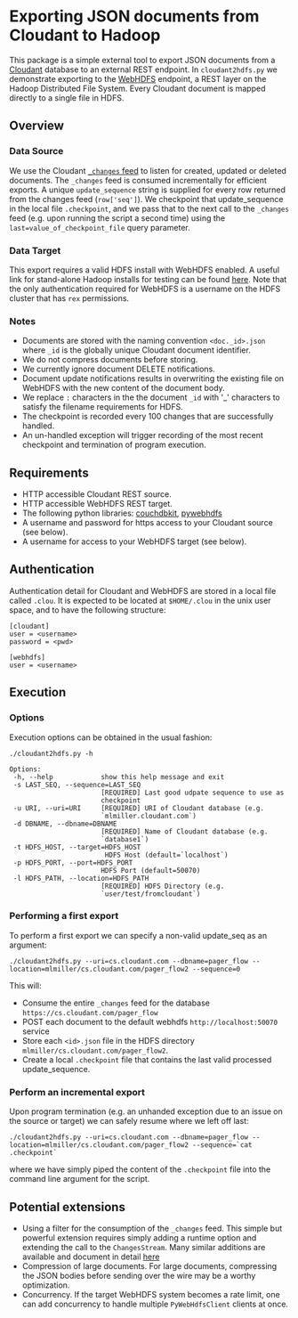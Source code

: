 # Exporting JSON documents from Cloudant to Hadoop

This package is a simple external tool to export JSON documents from a [Cloudant](https://docs.cloudant.com) database to an external REST endpoint.  In `cloudant2hdfs.py` we demonstrate exporting to the [WebHDFS](http://hadoop.apache.org/docs/r1.0.4/webhdfs.html) endpoint, a REST layer on the Hadoop Distributed File System.  Every Cloudant document is mapped directly to a single file in HDFS.

## Overview

### Data Source

We use the Cloudant [`_changes` feed](https://docs.cloudant.com/api/database.html#obtaining-a-list-of-changes) to listen for created, updated or deleted documents.  The `_changes` feed is consumed incrementally for efficient exports.  A unique `update_sequence` string is supplied for every row returned from the changes feed (`row['seq']`).  We checkpoint that update_sequence in the local file `.checkpoint`, and we pass that to the next call to the `_changes` feed (e.g. upon running the script a second time) using the `last=value_of_checkpoint_file` query parameter.  

### Data Target

This export requires a valid HDFS install with WebHDFS enabled.  A useful link for stand-alone Hadoop installs for testing can be found [here](http://importantfish.com/how-to-install-hadoop-on-mac-os-x/).  Note that the only authentication required for WebHDFS is a username on the HDFS cluster that has `rex` permissions. 

### Notes

* Documents are stored with the naming convention `<doc._id>.json` where `_id` is the globally unique Cloudant document identifier.
* We do not compress documents before storing.
* We currently ignore document DELETE notifications.
* Document update notifications results in overwriting the existing file on WebHDFS with the new content of the document body.
* We replace `:` characters in the the document `_id` with '_' characters to satisfy the filename requirements for HDFS.
* The checkpoint is recorded every 100 changes that are successfully handled.
* An un-handled exception will trigger recording of the most recent checkpoint and termination of program execution.

## Requirements

* HTTP accessible Cloudant REST source.
* HTTP accessible WebHDFS REST target.
* The following python libraries: [couchdbkit](http://couchdbkit.org), [pywebhdfs](http://pythonhosted.org/pywebhdfs/)
* A username and password for https access to your Cloudant source (see below).
* A username for access to your WebHDFS target (see below).

## Authentication

Authentication detail for Cloudant and WebHDFS are stored in a local file called `.clou`.  It is expected to be located at `$HOME/.clou` in the unix user space, and to have the following structure:

	[cloudant]
	user = <username>
	password = <pwd>
	
	[webhdfs]
	user = <username>


## Execution

### Options

Execution options can be obtained in the usual fashion:

	./cloudant2hdfs.py -h
	
	Options:
	 -h, --help            show this help message and exit
	 -s LAST_SEQ, --sequence=LAST_SEQ
	                       [REQUIRED] Last good udpate sequence to use as
	                       checkpoint
	 -u URI, --uri=URI     [REQUIRED] URI of Cloudant database (e.g.
	                       `mlmiller.cloudant.com`)
	 -d DBNAME, --dbname=DBNAME
	                       [REQUIRED] Name of Cloudant database (e.g.
	                       `database1`)
	 -t HDFS_HOST, --target=HDFS_HOST
	                        HDFS Host (default=`localhost`)
	 -p HDFS_PORT, --port=HDFS_PORT
	                       HDFS Port (default=50070)
	 -l HDFS_PATH, --location=HDFS_PATH
	                       [REQUIRED] HDFS Directory (e.g.
	                       `user/test/fromcloudant`)

### Performing a first export

To perform a first export we can specify a non-valid update_seq as an argument:

	./cloudant2hdfs.py --uri=cs.cloudant.com --dbname=pager_flow --location=mlmiller/cs.cloudant.com/pager_flow2 --sequence=0
	
This will:

* Consume the entire `_changes` feed for the database `https://cs.cloudant.com/pager_flow` 
* POST each document to the default webhdfs `http://localhost:50070` service
* Store each `<id>.json` file in the HDFS directory `mlmiller/cs.cloudant.com/pager_flow2`.
* Create a local `.checkpoint` file that contains the last valid processed update_sequence.

### Perform an incremental export

Upon program termination (e.g. an unhanded exception due to an issue on the source or target) we can safely resume where we left off last:

	./cloudant2hdfs.py --uri=cs.cloudant.com --dbname=pager_flow --location=mlmiller/cs.cloudant.com/pager_flow2 --sequence=`cat .checkpoint`
	
where we have simply piped the content of the `.checkpoint` file into the command line argument for the script.

## Potential extensions

* Using a filter for the consumption of the `_changes` feed.  This simple but powerful extension requires simply adding a runtime option and extending the call to the `ChangesStream`.  Many similar additions are available and document in detail [here](https://docs.cloudant.com/api/database.html#obtaining-a-list-of-changes)
* Compression of large documents.  For large documents, compressing the JSON bodies before sending over the wire may be a worthy optimization.
* Concurrency.  If the target WebHDFS system becomes a rate limit, one can add concurrency to handle multiple `PyWebHdfsClient` clients at once.

